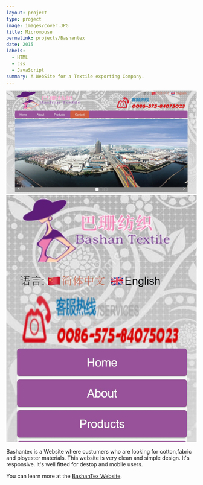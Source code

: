 ```yaml
---
layout: project
type: project
image: images/cover.JPG
title: Micromouse
permalink: projects/Bashantex
date: 2015
labels:
  - HTML
  - css
  - JavaScript
summary: A WebSite for a Textile exporting Company.
---
```


<div class="ui small rounded images">
  <img class="ui image" src="../images/cover.JPG">
  <img class="ui image" src="../images/mobile.JPG">
  
</div>

Bashantex is a Website where custumers who are looking for cotton,fabric and ployester materials. This website is very clean and simple design. It's responsive. it's well fitted for destop and mobile users.

You can learn more at the [BashanTex Website](http://www.bashantex.com/Index.html).



